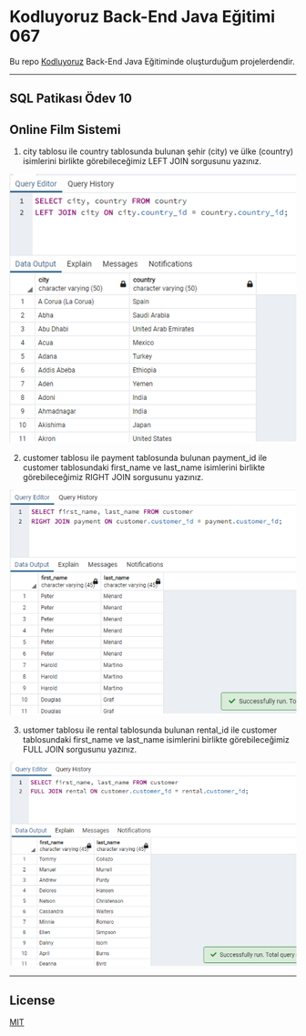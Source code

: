 # Kodluyoruz Back-End Java Eğitimi 067

Bu repo [Kodluyoruz](https://www.kodluyoruz.org) Back-End Java Eğitiminde 
oluşturduğum projelerdendir.

---
## SQL Patikası Ödev 10

## Online Film Sistemi

1) city tablosu ile country tablosunda bulunan şehir (city) ve ülke (country) isimlerini birlikte görebileceğimiz LEFT JOIN sorgusunu yazınız.

![](1.png)

2) customer tablosu ile payment tablosunda bulunan payment_id ile customer tablosundaki first_name ve last_name isimlerini birlikte görebileceğimiz RIGHT JOIN sorgusunu yazınız.

![](2.png)

3) ustomer tablosu ile rental tablosunda bulunan rental_id ile customer tablosundaki first_name ve last_name isimlerini birlikte görebileceğimiz FULL JOIN sorgusunu yazınız.

![](3.png)

---
## License
[MIT](https://choosealicense.com/licenses/mit/)
